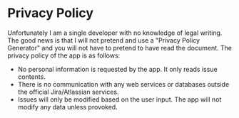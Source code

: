 # Privacy Policy

Unfortunately I am a single developer with no knowledge of legal writing. The good news is that I will not pretend and use a "Privacy Policy Generator" and you will not have to pretend to have read the document. The privacy policy of the app is as follows:

* No personal information is requested by the app. It only reads issue contents.
* There is no communication with any web services or databases outside the official Jira/Atlassian services.
* Issues will only be modified based on the user input. The app will not modify any data unless provoked.
